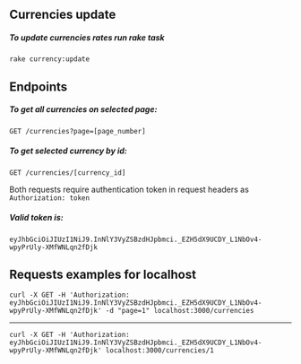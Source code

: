 ## Currencies update

##### To update currencies rates run rake task

  `rake currency:update`

## Endpoints

##### To get all currencies on selected page:

  `GET /currencies?page=[page_number]`

##### To get selected currency by id:

  `GET /currencies/[currency_id]`

  Both requests require authentication token in request headers as `Authorization: token`
  
##### Valid token is:

  `eyJhbGciOiJIUzI1NiJ9.InNlY3VyZSBzdHJpbmci._EZH5dX9UCDY_L1NbOv4-wpyPrUly-XMfWNLqn2fDjk`
## Requests examples for localhost
  `curl -X GET -H 'Authorization: eyJhbGciOiJIUzI1NiJ9.InNlY3VyZSBzdHJpbmci._EZH5dX9UCDY_L1NbOv4-wpyPrUly-XMfWNLqn2fDjk' -d "page=1" localhost:3000/currencies`

------------


  `curl -X GET -H 'Authorization: eyJhbGciOiJIUzI1NiJ9.InNlY3VyZSBzdHJpbmci._EZH5dX9UCDY_L1NbOv4-wpyPrUly-XMfWNLqn2fDjk' localhost:3000/currencies/1`
